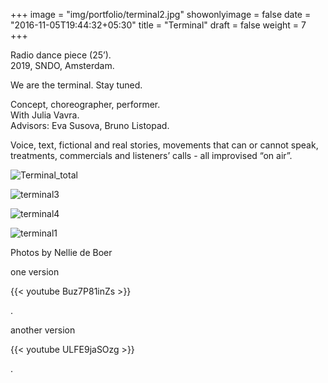 +++
image = "img/portfolio/terminal2.jpg"
showonlyimage = false
date = "2016-11-05T19:44:32+05:30"
title = "Terminal"
draft = false
weight = 7
+++

Radio dance piece (25’).  
2019, SNDO, Amsterdam.
<!--more-->

We are the terminal.
Stay tuned.

Concept, choreographer, performer.   
With Julia Vavra.  
Advisors: Eva Susova, Bruno Listopad.

Voice, text, fictional and real stories, movements that can or cannot speak, treatments, commercials and listeners’ calls - all improvised “on air”.

![Terminal_total][1]

![terminal3][2]

![terminal4][3]

![terminal1][4]

Photos by Nellie de Boer

one version

{{< youtube Buz7P81inZs >}}


.

 another version

{{< youtube ULFE9jaSOzg >}}  

.  




[1]: /img/portfolio/Terminal_total.jpg
[2]: /img/portfolio/terminal3.jpg
[3]: /img/portfolio/terminal4.jpg
[4]: /img/portfolio/terminal1.jpg